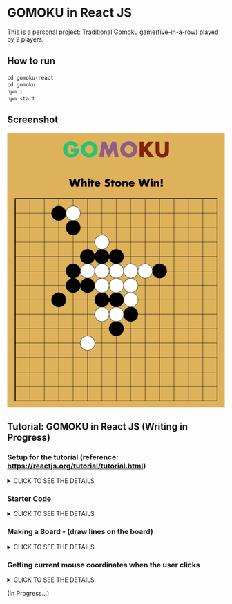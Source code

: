 # GOMOKU in React JS

This is a personal project: Traditional Gomoku game(five-in-a-row) played by 2 players. 

## How to run

```
cd gomoku-react
cd gomoku
npm i
npm start
```

## Screenshot

![gomoku-react](https://github.com/positive235/gomoku-react/blob/master/img-readme/gomokureact.png?raw=true)

## Tutorial: GOMOKU in React JS (Writing in Progress)

### Setup for the tutorial (reference: https://reactjs.org/tutorial/tutorial.html)

<details><summary>CLICK TO SEE THE DETAILS</summary>
<p>
  
1. Make sure you have a recent version of Node.js installed.
2. Install Create React App to make a new project. In terminal, `npx create-react-app my-app`
3. Delete all files in the `src/` folder of the new project. (Note: Don't delete the entire src folder, just the original source files inside it).

4. `cd my-app`
5. `cd src`
6. If you are using Mac or Linux: `rm -f *` / Or, if you're on Windows: `del *`
8. Then, switch back to the project folder: `cd ..`
9. Add three files named `index.css`, `index.js`, `Game.js` in the `src/` folder.

10. Add these lines to the top of `index.js` in the `src/` folder:

```
import React from 'react';
import ReactDOM from 'react-dom';
import Game from './Game';
import './index.css';
```

11. Now if you run `npm start` in the project folder and open `http://localhost:3000` in the browser, you should see an empty gomoku field.

</p>
</details>

### Starter Code
<details><summary>CLICK TO SEE THE DETAILS</summary>
<p>

1. Add these lines to `index.js` in the `src/` folder:

```
ReactDOM.render(
  <Game />,
  document.getElementById('root')
);
```

2. Add these lines to the top of `Game.js` in the `src/` folder:

```
import React from 'react';

class Game extends React.Component {
  constructor(props) {
        super(props);
  }

  render() {
    return (
      <div className="game">
        <div className="game-board">
          <canvas id="goBoard" width="700" height="700" />
        </div>
      </div>
    );
  }
} 

export default Game;
```

3. Add these lines to the top of `index.css` in the `src/` folder:

```
body {
  font: 35px "Century Gothic", Futura, sans-serif;
  margin: 35px;
  text-align: center;
  background-color: goldenrod;
  background-image: linear-gradient(rgb(238, 250, 2),goldenrod);
}

/* gomoku board */
.game {
  display: flex;
  flex-direction: column;
  padding: 60px 0;
}

.game-board {
  margin: 0 auto;
}

/* gomoku board to play */
#goBoard {
  border: 2px solid black;
}
```
</p>
</details>

### Making a Board - (draw lines on the board)
<details><summary>CLICK TO SEE THE DETAILS</summary>
<p>

`componentDidMount()` is invoked immediately after a component is mounted (inserted into the tree). Initialization that requires DOM nodes should go here. If you need to load data from a remote endpoint, this is a good place to instantiate the network request.

(Reference: https://reactjs.org/docs/react-component.html#componentdidmount)

1. Add these lines to `Game.js` in the `src/` folder:
```
  componentDidMount() {
    this.goBoard = document.getElementById('goBoard');
    this.context = this.goBoard.getContext('2d');

    // draw multiple lines for go board
    for (let i = 0; i < 15; i++) {
      this.context.moveTo(0, 50 * i);
      this.context.lineTo(700, 50 * i);
      this.context.moveTo(50 * i, 0);
      this.context.lineTo(50 * i, 700);
    }
    this.context.stroke();
  }
```

2. Then `Game.js` structures should be like this:

```
class Game extends React.Component {
  constructor(props) {...}
  componentDidMount() {...}
  render() {...}
}
```
</p>
</details>

### Getting current mouse coordinates when the user clicks
<details><summary>CLICK TO SEE THE DETAILS</summary>
<p>

1. Add these lines to `constructor(props){...}` in `class Game extends React.Component {...}` in the `Game.js` in the `src/` folder:

```
this.init = this.init.bind(this);
this.addGo = this.addGo.bind(this);
```

2. Add these lines to `componentDidMount(){...}` in `class Game extends React.Component{...}` in the `Game.js` in the `src/` folder:

```
this.rect = {};
this.goBoardX = this.goBoard.offsetLeft;
this.goBoardY = this.goBoard.offsetTop;

this.init();
```

3. Add these lines to `class Game extends React.Component{...}` in the `Game.js` in the `src/` folder:

```
init() {
  this.goBoard.addEventListener('mousedown', this.addGo, false);
}
```

4. Add these lines to `class Game extends React.Component{...}` in the `Game.js` in the `src/` folder:

```
addGo(event){
  // calculating exact mouse coordinates
  this.rect.x = event.pageX - this.goBoardX - 1.2;
  this.rect.y = event.pageY - this.goBoardY - 2;
  console.log(this.rect.x, this.rect.y);
}
```
</p>
</details>

(In Progress...)
